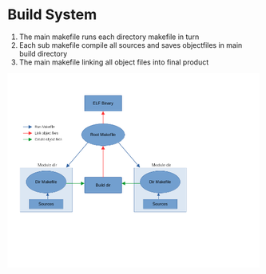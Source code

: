 # **Build System**

1. The main makefile runs each directory makefile in turn
2. Each sub makefile compile all sources and saves objectfiles in main build directory
3. The main makefile linking all object files into final product

![](./drawings/Build_System.png)

